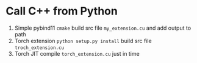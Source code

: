 Call C++ from Python
====================

1. Simple pybind11
   `cmake` build src file `my_extension.cu` and add output to path
2. Torch extension
   `python setup.py install` build src file `troch_extension.cu`
3. Torch JIT
   compile `torch_extension.cu` just in time
